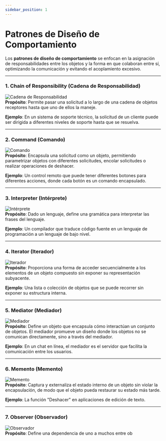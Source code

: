 ```yaml
---
sidebar_position: 1
---
```

# Patrones de Diseño de Comportamiento

Los **patrones de diseño de comportamiento** se enfocan en la asignación de responsabilidades entre los objetos y la forma en que colaboran entre sí, optimizando la comunicación y evitando el acoplamiento excesivo.

---

### 1. Chain of Responsibility (Cadena de Responsabilidad)
![Cadena de Responsabilidad](https://refactoring.guru/images/patterns/diagrams/chain-of-responsibility/solution1-en.png?id=dccad3e628bd2b8f1856c99369ca6e5b)  
**Propósito**: Permite pasar una solicitud a lo largo de una cadena de objetos receptores hasta que uno de ellos la maneje.

**Ejemplo**: En un sistema de soporte técnico, la solicitud de un cliente puede ser dirigida a diferentes niveles de soporte hasta que se resuelva.

---

### 2. Command (Comando)
![Comando](https://refactoring.guru/images/patterns/diagrams/command/structure-indexed.png?id=95529d7282dc7bc1c5bc443423b1cf4f)  
**Propósito**: Encapsula una solicitud como un objeto, permitiendo parametrizar objetos con diferentes solicitudes, encolar solicitudes o realizar operaciones de deshacer.

**Ejemplo**: Un control remoto que puede tener diferentes botones para diferentes acciones, donde cada botón es un comando encapsulado.

---

### 3. Interpreter (Intérprete)
![Intérprete](https://reactiveprogramming.io/_next/image?url=%2Fbooks%2Fpatterns%2Fimg%2Fpatterns%2Finterpreter2.png&w=3840&q=75)  
**Propósito**: Dado un lenguaje, define una gramática para interpretar las frases del lenguaje.

**Ejemplo**: Un compilador que traduce código fuente en un lenguaje de programación a un lenguaje de bajo nivel.

---

### 4. Iterator (Iterador)
![Iterador](https://refactoring.guru/images/patterns/diagrams/iterator/structure-indexed.png?id=7bc28907ff6b480db6635a93ebaa10ff)  
**Propósito**: Proporciona una forma de acceder secuencialmente a los elementos de un objeto compuesto sin exponer su representación subyacente.

**Ejemplo**: Una lista o colección de objetos que se puede recorrer sin exponer su estructura interna.

---

### 5. Mediator (Mediador)
![Mediador](https://refactoring.guru/images/patterns/diagrams/mediator/structure-indexed.png?id=a82d4cf1b92a4f72af32f231ffd21131)  
**Propósito**: Define un objeto que encapsula cómo interactúan un conjunto de objetos. El mediador promueve un diseño donde los objetos no se comunican directamente, sino a través del mediador.

**Ejemplo**: En un chat en línea, el mediador es el servidor que facilita la comunicación entre los usuarios.

---

### 6. Memento (Memento)
![Memento](https://refactoring.guru/images/patterns/diagrams/memento/structure1-indexed.png?id=f79a8356b087ae6b004aec42b787ae2e)  
**Propósito**: Captura y externaliza el estado interno de un objeto sin violar la encapsulación, de modo que el objeto pueda restaurar su estado más tarde.

**Ejemplo**: La función "Deshacer" en aplicaciones de edición de texto.

---

### 7. Observer (Observador)
![Observador](https://ejemplo.com/imagenes/observer_pattern.jpg)  
**Propósito**: Define una dependencia de uno a muchos entre ob

